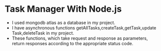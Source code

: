 # Task Manager With Node.js
 - I used mongodb atlas as a database in my project.
 - I have asynchronous functions getAllTasks,createTask,getTask,update Task,deleteTask in my project. 
 - These functions, which take request and response as parameters, return responses according to the appropriate status code.
